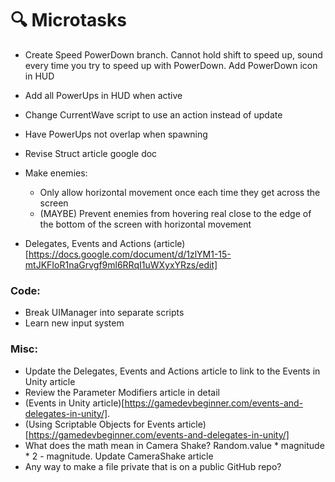 # 🔍 Microtasks
- Create Speed PowerDown branch. Cannot hold shift to speed up, sound every time you try to speed up with PowerDown. Add PowerDown icon in HUD
- Add all PowerUps in HUD when active
- Change CurrentWave script to use an action instead of update
- Have PowerUps not overlap when spawning
- Revise Struct article google doc
- Make enemies:
    - Only allow horizontal movement once each time they get across the screen
    - (MAYBE) Prevent enemies from hovering real close to the edge of the bottom of the screen with horizontal movement

- Delegates, Events and Actions (article)[https://docs.google.com/document/d/1zlYM1-15-mtJKFIoR1naGrvgf9ml6RRqI1uWXyxYRzs/edit]

### Code:
- Break UIManager into separate scripts
- Learn new input system

### Misc:
- Update the Delegates, Events and Actions article to link to the Events in Unity article
- Review the Parameter Modifiers article in detail
- (Events in Unity article)[https://gamedevbeginner.com/events-and-delegates-in-unity/].
- (Using Scriptable Objects for Events article)[https://gamedevbeginner.com/events-and-delegates-in-unity/]
- What does the math mean in Camera Shake? Random.value * magnitude * 2 - magnitude. Update CameraShake article
- Any way to make a file private that is on a public GitHub repo?
